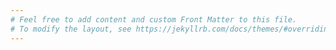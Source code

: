 ```yaml
---
# Feel free to add content and custom Front Matter to this file.
# To modify the layout, see https://jekyllrb.com/docs/themes/#overriding-theme-defaults
---
```

<html>
<head>
	<link href="src/output.css" rel="stylesheet">
</head>
<body class="bg-cover bg-[url('/assets/images/home.jpg')]">

</body>
</html>